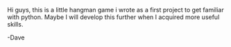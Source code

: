 Hi guys,
this is a little hangman game i wrote as a first project to get familiar with python.
Maybe I will develop this further when I acquired more useful skills.

-Dave
